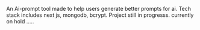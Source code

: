 An Ai-prompt tool made to help users generate better prompts for ai. Tech stack includes next js, mongodb, bcrypt. Project still in progresss. currently on hold .....


